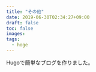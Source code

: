 ```yaml
---
title: "その他"
date: 2019-06-30T02:34:27+09:00
draft: false
toc: false
images:
tags:
  - hoge
---
```


Hugoで簡単なブログを作りました。
